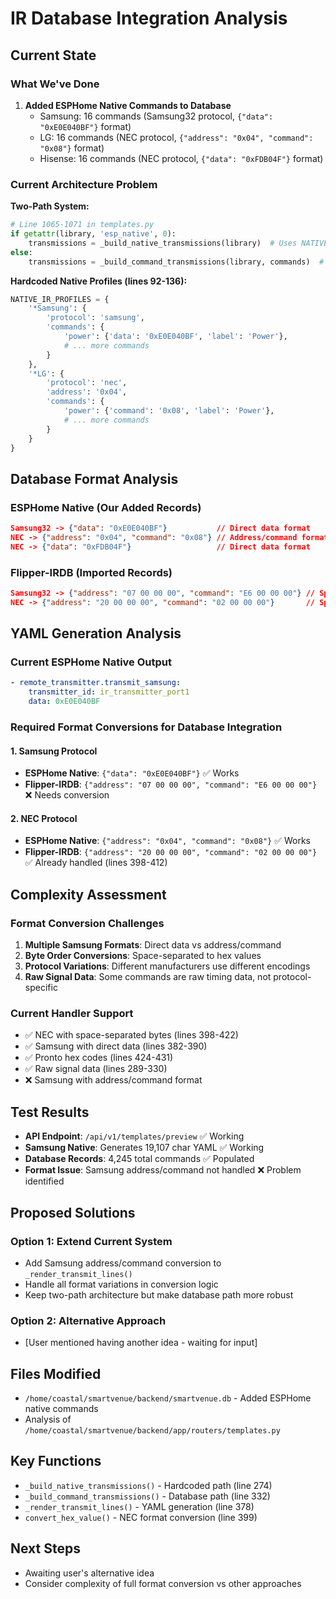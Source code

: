 # IR Database Integration Analysis

## Current State

### What We've Done
1. **Added ESPHome Native Commands to Database**
   - Samsung: 16 commands (Samsung32 protocol, `{"data": "0xE0E040BF"}` format)
   - LG: 16 commands (NEC protocol, `{"address": "0x04", "command": "0x08"}` format)
   - Hisense: 16 commands (NEC protocol, `{"data": "0xFDB04F"}` format)

### Current Architecture Problem
**Two-Path System:**
```python
# Line 1065-1071 in templates.py
if getattr(library, 'esp_native', 0):
    transmissions = _build_native_transmissions(library)  # Uses NATIVE_IR_PROFILES dict
else:
    transmissions = _build_command_transmissions(library, commands)  # Uses database
```

**Hardcoded Native Profiles (lines 92-136):**
```python
NATIVE_IR_PROFILES = {
    '*Samsung': {
        'protocol': 'samsung',
        'commands': {
            'power': {'data': '0xE0E040BF', 'label': 'Power'},
            # ... more commands
        }
    },
    '*LG': {
        'protocol': 'nec',
        'address': '0x04',
        'commands': {
            'power': {'command': '0x08', 'label': 'Power'},
            # ... more commands
        }
    }
}
```

## Database Format Analysis

### ESPHome Native (Our Added Records)
```json
Samsung32 -> {"data": "0xE0E040BF"}           // Direct data format
NEC -> {"address": "0x04", "command": "0x08"} // Address/command format
NEC -> {"data": "0xFDB04F"}                   // Direct data format
```

### Flipper-IRDB (Imported Records)
```json
Samsung32 -> {"address": "07 00 00 00", "command": "E6 00 00 00"} // Space-separated bytes
NEC -> {"address": "20 00 00 00", "command": "02 00 00 00"}       // Space-separated bytes
```

## YAML Generation Analysis

### Current ESPHome Native Output
```yaml
- remote_transmitter.transmit_samsung:
    transmitter_id: ir_transmitter_port1
    data: 0xE0E040BF
```

### Required Format Conversions for Database Integration

#### 1. Samsung Protocol
- **ESPHome Native**: `{"data": "0xE0E040BF"}` ✅ Works
- **Flipper-IRDB**: `{"address": "07 00 00 00", "command": "E6 00 00 00"}` ❌ Needs conversion

#### 2. NEC Protocol
- **ESPHome Native**: `{"address": "0x04", "command": "0x08"}` ✅ Works
- **Flipper-IRDB**: `{"address": "20 00 00 00", "command": "02 00 00 00"}` ✅ Already handled (lines 398-412)

## Complexity Assessment

### Format Conversion Challenges
1. **Multiple Samsung Formats**: Direct data vs address/command
2. **Byte Order Conversions**: Space-separated to hex values
3. **Protocol Variations**: Different manufacturers use different encodings
4. **Raw Signal Data**: Some commands are raw timing data, not protocol-specific

### Current Handler Support
- ✅ NEC with space-separated bytes (lines 398-422)
- ✅ Samsung with direct data (lines 382-390)
- ✅ Pronto hex codes (lines 424-431)
- ✅ Raw signal data (lines 289-330)
- ❌ Samsung with address/command format

## Test Results
- **API Endpoint**: `/api/v1/templates/preview` ✅ Working
- **Samsung Native**: Generates 19,107 char YAML ✅ Working
- **Database Records**: 4,245 total commands ✅ Populated
- **Format Issue**: Samsung address/command not handled ❌ Problem identified

## Proposed Solutions

### Option 1: Extend Current System
- Add Samsung address/command conversion to `_render_transmit_lines()`
- Handle all format variations in conversion logic
- Keep two-path architecture but make database path more robust

### Option 2: Alternative Approach
- [User mentioned having another idea - waiting for input]

## Files Modified
- `/home/coastal/smartvenue/backend/smartvenue.db` - Added ESPHome native commands
- Analysis of `/home/coastal/smartvenue/backend/app/routers/templates.py`

## Key Functions
- `_build_native_transmissions()` - Hardcoded path (line 274)
- `_build_command_transmissions()` - Database path (line 332)
- `_render_transmit_lines()` - YAML generation (line 378)
- `convert_hex_value()` - NEC format conversion (line 399)

## Next Steps
- Awaiting user's alternative idea
- Consider complexity of full format conversion vs other approaches